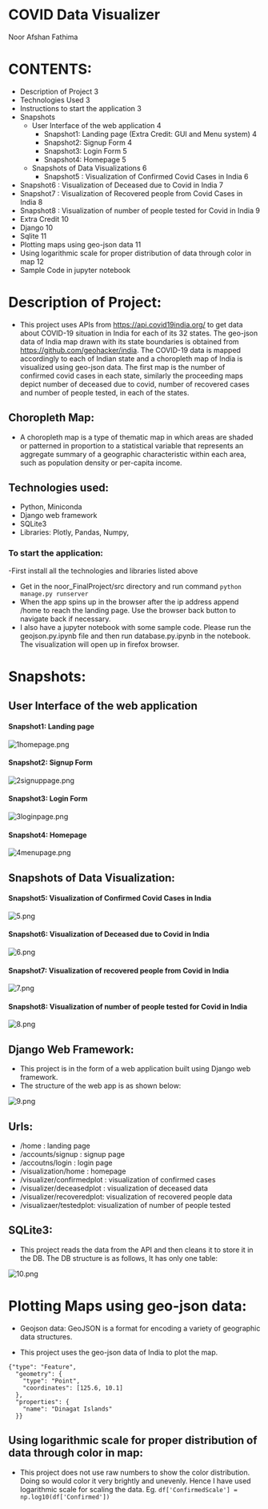 # COVID Data Visualizer
Noor Afshan Fathima

# CONTENTS:
- Description of Project 3
- Technologies Used 3
- Instructions to start the application 3
- Snapshots 
	- User Interface of the web application 4
		- Snapshot1: Landing page (Extra Credit: GUI and Menu system) 4
		- Snapshot2: Signup Form 4
		- Snapshot3: Login Form 5
		- Snapshot4: Homepage 5 
	- Snapshots of Data Visualizations 6
		- Snapshot5 : Visualization of Confirmed Covid Cases in India 6
- Snapshot6 : Visualization of  Deceased due to Covid  in India 7 
- Snapshot7 : Visualization of Recovered people from Covid Cases in India 8
- Snapshot8 : Visualization of number of people tested for Covid in India 9
- Extra Credit 10
- Django 10
- Sqlite 11
- Plotting maps using geo-json data 11
- Using logarithmic scale for proper distribution of data through  color in map 12
- Sample Code in jupyter notebook 

# Description of Project:
- This project uses APIs from https://api.covid19india.org/ to get data about COVID-19 situation in India for each of its 32 states. The geo-json data of India map drawn with its state boundaries is obtained from https://github.com/geohacker/india. The COVID-19 data is mapped accordingly to each of Indian state and a choropleth map of India is visualized using geo-json data. The first map is the number of confirmed covid cases in each state, similarly the proceeding maps depict number of deceased due to covid, number of recovered cases and number of people tested, in each of the states. 

## Choropleth Map: 
- A choropleth map is a type of thematic map in which areas are shaded or patterned in proportion to a statistical variable that represents an aggregate summary of a geographic characteristic within each area, such as population density or per-capita income.

## Technologies used: 
- Python, Miniconda
- Django web framework
- SQLite3
- Libraries: Plotly, Pandas, Numpy, 

### To start the application: 
-First install all the technologies and libraries listed above
- Get in the noor_FinalProject/src directory and run command
`python manage.py runserver`
- When the app spins up in the browser after the ip address append /home to reach the landing page. Use the browser back button to navigate back if necessary. 
- I also have a jupyter notebook with some sample code. Please run the geojson.py.ipynb file and then run database.py.ipynb in the notebook. The visualization will open up in firefox browser. 

# Snapshots:  

## User Interface of the web application

#### Snapshot1: Landing page

![1homepage.png](./images/1homepage.png)

#### Snapshot2: Signup Form

![2signuppage.png](./images/2signuppage.png)

#### Snapshot3: Login Form

![3loginpage.png](./images/3loginpage.png)

#### Snapshot4: Homepage

![4menupage.png](./images/4menupage.png)

## Snapshots of Data Visualization:

#### Snapshot5: Visualization of Confirmed Covid Cases in India 

![5.png](./images/5.png)

#### Snapshot6: Visualization of Deceased due to Covid in India

![6.png](./images/6.png)

#### Snapshot7: Visualization of recovered people from Covid in India

![7.png](./images/7.png)

#### Snapshot8: Visualization of number of people tested for Covid in India

![8.png](./images/8.png)

## Django Web Framework:
- This project is in the form of a web application built using Django web framework.
- The structure of the web app is as shown below: 

![9.png](./images/9.png)

## Urls: 
- /home : landing page
- /accounts/signup : signup page
- /accoutns/login : login page
- /visualization/home : homepage
- /visualizer/confirmedplot : visualization of confirmed cases
- /visualizer/deceasedplot : visualization of deceased data
- /visualizer/recoveredplot: visualization of recovered people data
- /visualizaer/testedplot: visualization of number of people tested

## SQLite3:
- This project reads the data from the API and then cleans it to store it in the DB. The DB structure is as follows, It has only one table:

![10.png](./images/10.png)

# Plotting Maps using geo-json data:
- Geojson data: GeoJSON is a format for encoding a variety of geographic data structures. 

- This project uses the geo-json data of India to plot the map.

```
{"type": "Feature",
  "geometry": {
    "type": "Point",
    "coordinates": [125.6, 10.1]
  },
  "properties": {
    "name": "Dinagat Islands"
  }}
```

## Using logarithmic scale for proper distribution of data through color in map:
- This project does not use raw numbers to show the color distribution. Doing so would color it very brightly and unevenly. Hence I have used logarithmic scale for scaling the data.
Eg. `df['ConfirmedScale'] = np.log10(df['Confirmed'])`










